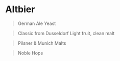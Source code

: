 # Altbier 

> German Ale Yeast 

> Classic from Dusseldorf Light fruit, clean malt

> Pilsner & Munich Malts

> Noble Hops
